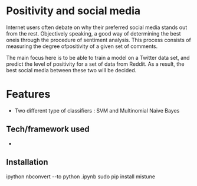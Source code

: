 # Positivity and social media
Internet users often debate on why their preferred social media stands out from the rest. Objectively speaking, a good way of determining the best oneis  through  the  procedure  of  sentiment  analysis. This process consists of measuring the degree ofpositivity of a given set of comments.

The main focus here is to be able to train a model on a Twitter data set, and predict the level of positivity for a set of data from Reddit. As a result, the best social media between these two will be decided.

# Features
* Two different type of classifiers : SVM and Multinomial Naive Bayes

## Tech/framework used
* 


## Installation
ipython nbconvert --to python <YourNotebook>.ipynb
sudo pip install mistune
